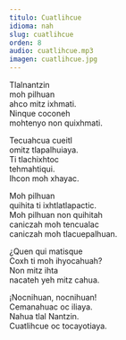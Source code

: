 ```yaml
---
titulo: Cuatlihcue
idioma: nah
slug: cuatlihcue
orden: 8
audio: cuatlihcue.mp3
imagen: cuatlihcue.jpg
---
```


Tlalnantzin<br>
moh pilhuan<br>
ahco mitz ixhmati.<br>
Ninque coconeh<br>
mohtenyo non quixhmati.<br>

Tecuahcua cueitl<br>
omitz tlapalhuiaya.<br>
Ti tlachixhtoc<br>
tehmahtiqui.<br>
Ihcon moh xhayac.<br>

Moh pilhuan<br>
quihita ti ixhtlatlapactic.<br>
Moh pilhuan non quihitah<br>
caniczah moh tencualac<br>
caniczah moh tlacuepalhuan.<br>

¿Quen qui matisque<br>
Coxh ti moh ihyocahuah?<br>
Non mitz ihta<br>
nacateh yeh mitz cahua.<br>

¡Nocnihuan, nocnihuan!<br>
Cemanahuac oc iliaya.<br>
Nahua tlal Nantzin.<br>
Cuatlihcue oc tocayotiaya.<br>
